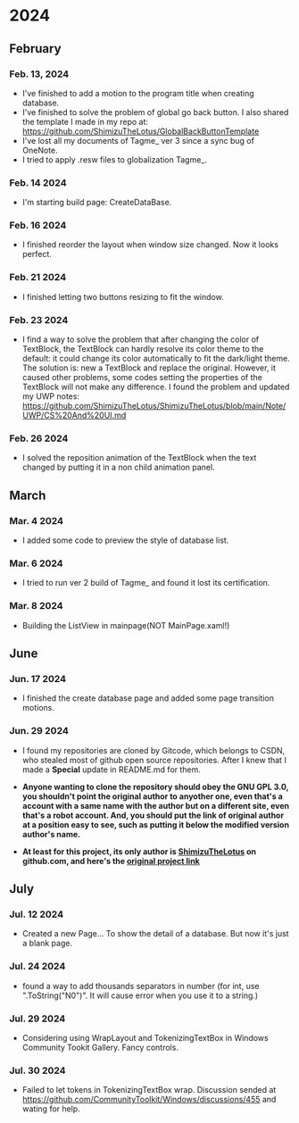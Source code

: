 # 2024
## February
### Feb. 13, 2024
- I've finished to add a motion to the program title when creating database.
- I've finished to solve the problem of global go back button. I also shared the template I made in my repo at: https://github.com/ShimizuTheLotus/GlobalBackButtonTemplate
- I've lost all my documents of Tagme_ ver 3 since a sync bug of OneNote.
- I tried to apply .resw files to globalization Tagme_.
### Feb. 14 2024
- I'm starting build page: CreateDataBase.
### Feb. 16 2024
- I finished reorder the layout when window size changed. Now it looks perfect.
### Feb. 21 2024
- I finished letting two buttons resizing to fit the window.
### Feb. 23 2024
- I find a way to solve the problem that after changing the color of TextBlock, the TextBlock can hardly resolve its color theme to the default: it could change its color automatically to fit the dark/light theme. The solution is: new a TextBlock and replace the original. However, it caused other problems, some codes setting the properties of the TextBlock will not make any difference. I found the problem and updated my UWP notes: https://github.com/ShimizuTheLotus/ShimizuTheLotus/blob/main/Note/UWP/CS%20And%20UI.md
### Feb. 26 2024
- I solved the reposition animation of the TextBlock when the text changed by putting it in a non child animation panel.
## March
### Mar. 4 2024
- I added some code to preview the style of database list.
### Mar. 6 2024
- I tried to run ver 2 build of Tagme_ and found it lost its certification.
### Mar. 8 2024
- Building the ListView in mainpage(NOT MainPage.xaml!)
## June
### Jun. 17 2024
- I finished the create database page and added some page transition motions.
### Jun. 29 2024
- I found my repositories are cloned by Gitcode, which belongs to CSDN, who stealed most of github open source repositories. After I knew that I made a **Special** update in README.md for them.

- **Anyone wanting to clone the repository should obey the GNU GPL 3.0, you shouldn't point the original author to anyother one, even that's a account with a same name with the author but on a different site, even that's a robot account. And, you should put the link of original author at a position easy to see, such as putting it below the modified version author's name.**
  
- **At least for this project, its only author is [ShimizuTheLotus](https://github.com/ShimizuTheLotus/) on github.com, and here's the [original project link](https://github.com/ShimizuTheLotus/Tagme_)**
## July
### Jul. 12 2024
- Created a new Page... To show the detail of a database. But now it's just a blank page.
### Jul. 24 2024
- found a way to add thousands separators in number (for int, use ".ToString("N0")". It will cause error when you use it to a string.)
### Jul. 29 2024
- Considering using WrapLayout and TokenizingTextBox in Windows Community Tookit Gallery. Fancy controls.
### Jul. 30 2024
- Failed to let tokens in TokenizingTextBox wrap. Discussion sended at https://github.com/CommunityToolkit/Windows/discussions/455 and wating for help.
